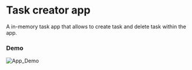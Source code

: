 # Task creator app
A in-memory task app that allows to create task and delete task within the app.
### Demo
![App_Demo](https://github.com/dipanshu18/react-native-task-app/assets/88198352/fcb5b452-2fb2-446d-97b8-fb77558f543a)



